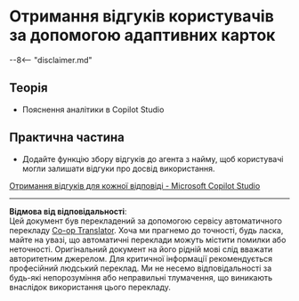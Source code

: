 <!--
CO_OP_TRANSLATOR_METADATA:
{
  "original_hash": "729a62989ca37495e9c42888d3933137",
  "translation_date": "2025-10-21T17:56:03+00:00",
  "source_file": "docs/operative-preview/11-obtain-user-feedback/README.md",
  "language_code": "uk"
}
-->
# Отримання відгуків користувачів за допомогою адаптивних карток

--8<-- "disclaimer.md"

## Теорія

- Пояснення аналітики в Copilot Studio

## Практична частина

- Додайте функцію збору відгуків до агента з найму, щоб користувачі могли залишати відгуки про досвід використання.

[Отримання відгуків для кожної відповіді - Microsoft Copilot Studio](https://learn.microsoft.com/microsoft-copilot-studio/guidance/adaptive-card-add-feedback-for-every-response)

---

**Відмова від відповідальності**:  
Цей документ був перекладений за допомогою сервісу автоматичного перекладу [Co-op Translator](https://github.com/Azure/co-op-translator). Хоча ми прагнемо до точності, будь ласка, майте на увазі, що автоматичні переклади можуть містити помилки або неточності. Оригінальний документ на його рідній мові слід вважати авторитетним джерелом. Для критичної інформації рекомендується професійний людський переклад. Ми не несемо відповідальності за будь-які непорозуміння або неправильні тлумачення, що виникають внаслідок використання цього перекладу.
